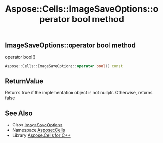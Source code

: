 ﻿---
title: Aspose::Cells::ImageSaveOptions::operator bool method
linktitle: operator bool
second_title: Aspose.Cells for C++ API Reference
description: 'Aspose::Cells::ImageSaveOptions::operator bool method. operator bool() in C++.'
type: docs
weight: 400
url: /cpp/aspose.cells/imagesaveoptions/operator_bool/
---
## ImageSaveOptions::operator bool method


operator bool()

```cpp
Aspose::Cells::ImageSaveOptions::operator bool() const
```


## ReturnValue

Returns true if the implementation object is not nullptr. Otherwise, returns false

## See Also

* Class [ImageSaveOptions](../)
* Namespace [Aspose::Cells](../../)
* Library [Aspose.Cells for C++](../../../)
